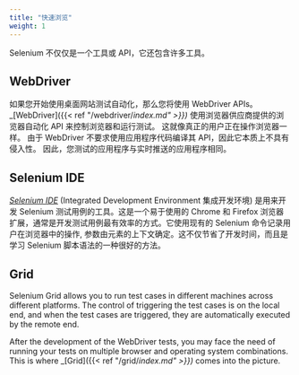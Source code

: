 ```yaml
---
title: "快速浏览"
weight: 1
---
```


Selenium 不仅仅是一个工具或 API，它还包含许多工具。

## WebDriver

如果您开始使用桌面网站测试自动化，那么您将使用 WebDriver APIs。
_[WebDriver]({{< ref "/webdriver/_index.md" >}})_ 使用浏览器供应商提供的浏览器自动化 API 来控制浏览器和运行测试。
这就像真正的用户正在操作浏览器一样。
由于 WebDriver 不要求使用应用程序代码编译其 API，因此它本质上不具有侵入性。
因此，您测试的应用程序与实时推送的应用程序相同。

## Selenium IDE

_[Selenium IDE](https://selenium.dev/selenium-ide)_ (Integrated Development Environment 集成开发环境) 
是用来开发 Selenium 测试用例的工具。这是一个易于使用的 Chrome 和 Firefox 
浏览器扩展，通常是开发测试用例最有效率的方式。它使用现有的 Selenium 命令记录用户在浏览器中的操作,
参数由元素的上下文确定。这不仅节省了开发时间，而且是学习 Selenium 脚本语法的一种很好的方法。


## Grid

Selenium Grid allows you to run test cases in different 
machines across different platforms. The control of 
triggering the test cases is on the local end, and 
when the test cases are triggered, they are automatically 
executed by the remote end.

After the development of the WebDriver tests, you may face 
the need of running your tests on multiple browser and 
operating system combinations.
This is where _[Grid]({{< ref "/grid/_index.md" >}})_ comes into the picture.